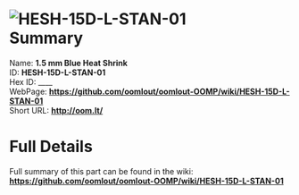 
![HESH-15D-L-STAN-01](https://github.com/oomlout/oomlout-OOMP/blob/master/parts/HESH-15D-L-STAN-01/HESH-15D-L-STAN-01_420.jpg)   
Summary
=================
  
Name: __1.5 mm Blue Heat Shrink__    
ID: __HESH-15D-L-STAN-01__   
Hex ID: ____   
WebPage: __https://github.com/oomlout/oomlout-OOMP/wiki/HESH-15D-L-STAN-01__   
Short URL: __http://oom.lt/__   

Full Details
==========================
Full summary of this part can be found in the wiki:   
__https://github.com/oomlout/oomlout-OOMP/wiki/HESH-15D-L-STAN-01__    

